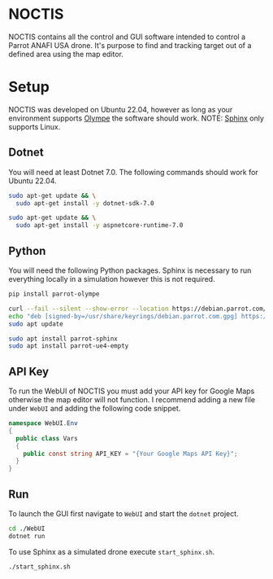 # NOCTIS
NOCTIS contains all the control and GUI software intended to control a Parrot ANAFI USA drone. It's purpose to find and tracking target out of a defined area using the map editor.

# Setup
NOCTIS was developed on Ubuntu 22.04, however as long as your environment supports [Olympe](https://developer.parrot.com/docs/olympe/index.html) the software should work. NOTE: [Sphinx](https://developer.parrot.com/docs/sphinx/index.html) only supports Linux.

## Dotnet
You will need at least Dotnet 7.0. The following commands should work for Ubuntu 22.04.
```bash
sudo apt-get update && \
  sudo apt-get install -y dotnet-sdk-7.0

sudo apt-get update && \
  sudo apt-get install -y aspnetcore-runtime-7.0
```

## Python
You will need the following Python packages. Sphinx is necessary to run everything locally in a simulation however this is not required.
```bash
pip install parrot-olympe

curl --fail --silent --show-error --location https://debian.parrot.com/gpg | gpg --dearmor | sudo tee /usr/share/keyrings/debian.parrot.com.gpg > /dev/null
echo "deb [signed-by=/usr/share/keyrings/debian.parrot.com.gpg] https://debian.parrot.com/ $(lsb_release -cs) main generic" | sudo tee /etc/apt/sources.list.d/debian.parrot.com.list
sudo apt update

sudo apt install parrot-sphinx
sudo apt install parrot-ue4-empty
```

## API Key
To run the WebUI of NOCTIS you must add your API key for Google Maps otherwise the map editor will not function. I recommend adding a new file under `WebUI` and adding the following code snippet.
```C#
namespace WebUI.Env
{
  public class Vars
  {
    public const string API_KEY = "{Your Google Maps API Key}";
  }
}
```
## Run
To launch the GUI first navigate to `WebUI` and start the `dotnet` project.
```bash
cd ./WebUI
dotnet run
```

To use Sphinx as a simulated drone execute `start_sphinx.sh`.
```bash
./start_sphinx.sh
```
